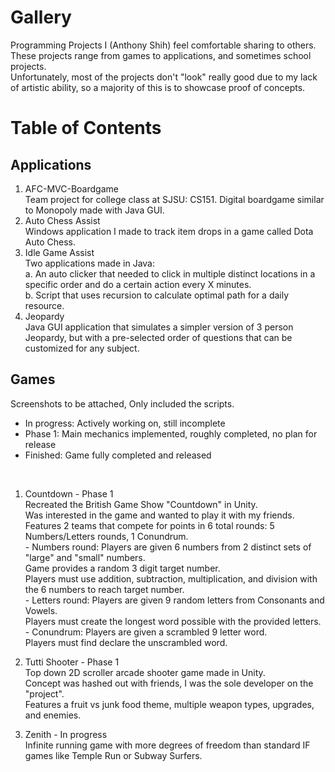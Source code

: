 # Gallery
Programming Projects I (Anthony Shih) feel comfortable sharing to others.\
These projects range from games to applications, and sometimes school projects.\
Unfortunately, most of the projects don't "look" really good due to my lack of artistic ability, so a majority of this is to showcase proof of concepts.

# Table of Contents
## Applications
  1. AFC-MVC-Boardgame\
    Team project for college class at SJSU: CS151. Digital boardgame similar to Monopoly made with Java GUI.
  2. Auto Chess Assist\
    Windows application I made to track item drops in a game called Dota Auto Chess.
  3. Idle Game Assist\
    Two applications made in Java:\
      a. An auto clicker that needed to click in multiple distinct locations in a specific order and do a certain action every X minutes.\
      b. Script that uses recursion to calculate optimal path for a daily resource.
  4. Jeopardy\
    Java GUI application that simulates a simpler version of 3 person Jeopardy, but with a pre-selected order of questions that can be customized for any subject.

## Games

Screenshots to be attached, Only included the scripts.
- In progress: Actively working on, still incomplete
- Phase 1: Main mechanics implemented, roughly completed, no plan for release
- Finished: Game fully completed and released
</br>

  1. Countdown - Phase 1 \
    Recreated the British Game Show "Countdown" in Unity. \
    Was interested in the game and wanted to play it with my friends. \
    Features 2 teams that compete for points in 6 total rounds: 5 Numbers/Letters rounds, 1 Conundrum. \
    - Numbers round: Players are given 6 numbers from 2 distinct sets of "large" and "small" numbers. \
    Game provides a random 3 digit target number. \
    Players must use addition, subtraction, multiplication, and division with the 6 numbers to reach target number. \
    - Letters round: Players are given 9 random letters from Consonants and Vowels. \
    Players must create the longest word possible with the provided letters. \
    - Conundrum: Players are given a scrambled 9 letter word. \
    Players must find declare the unscrambled word.
    
  2. Tutti Shooter - Phase 1 \
    Top down 2D scroller arcade shooter game made in Unity.\
    Concept was hashed out with friends, I was the sole developer on the "project".\
    Features a fruit vs junk food theme, multiple weapon types, upgrades, and enemies.
    
    
  3. Zenith - In progress \
    Infinite running game with more degrees of freedom than standard IF games like Temple Run or Subway Surfers.

